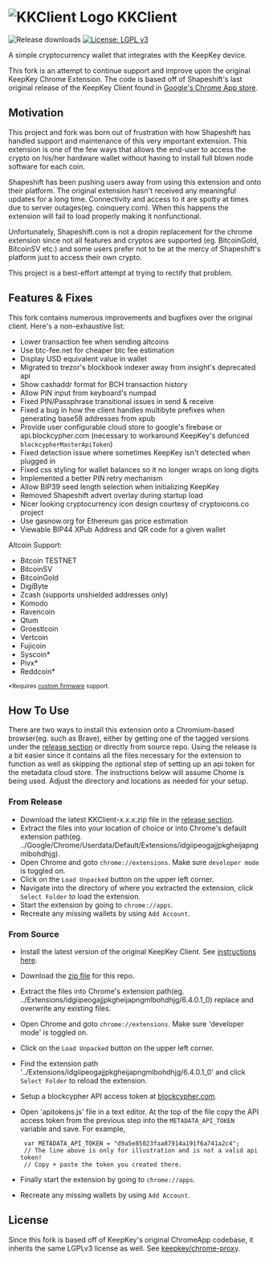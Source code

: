 # ![KKClient Logo](/images/icon.png) KKClient

![Release downloads](https://img.shields.io/github/downloads/greatwolf/KKClient/total?cacheSeconds=600)
[![License: LGPL v3](https://img.shields.io/badge/License-LGPL%20v3-blue.svg)](https://www.gnu.org/licenses/lgpl-3.0)

A simple cryptocurrency wallet that integrates with the KeepKey device.

This fork is an attempt to continue support and improve upon the original KeepKey Chrome Extension. The code is based off of Shapeshift's last original release of the KeepKey Client found in [Google's Chrome App store](https://keepkey.zendesk.com/hc/en-us/articles/360001411570-Getting-Started-Initializing-Your-KeepKey-Device).

## Motivation

This project and fork was born out of frustration with how Shapeshift has handled support and maintenance of this very important extension. This extension is one of the few ways that allows the end-user to access the crypto on his/her hardware wallet without having to install full blown node software for each coin.

Shapeshift has been pushing users away from using this extension and onto their platform. The original extension hasn't received any meaningful updates for a long time. Connectivity and access to it are spotty at times due to server outages(eg. coinquery.com). When this happens the extension will fail to load properly making it nonfunctional.

Unfortunately, Shapeshift.com is not a dropin replacement for the chrome extension since not all features and cryptos are supported (eg. BitcoinGold, BitcoinSV etc.) and some users prefer not to be at the mercy of Shapeshift's platform just to access their own crypto.

This project is a best-effort attempt at trying to rectify that problem.

## Features & Fixes

This fork contains numerous improvements and bugfixes over the original client. Here's a non-exhaustive list:

 - Lower transaction fee when sending altcoins
 - Use btc-fee.net for cheaper btc fee estimation
 - Display USD equivalent value in wallet
 - Migrated to trezor's blockbook indexer away from insight's deprecated api
 - Show cashaddr format for BCH transaction history
 - Allow PIN input from keyboard's numpad
 - Fixed PIN/Passphrase transitional issues in send & receive
 - Fixed a bug in how the client handles multibyte prefixes when generating base58 addresses from xpub
 - Provide user configurable cloud store to google's firebase or api.blockcypher.com
  (necessary to workaround KeepKey's defunced `blockcypherMasterApiToken`)
 - Fixed detection issue where sometimes KeepKey isn't detected when plugged in
 - Fixed css styling for wallet balances so it no longer wraps on long digits
 - Implemented a better PIN retry mechanism
 - Allow BIP39 seed length selection when initializing KeepKey
 - Removed Shapeshift advert overlay during startup load
 - Nicer looking cryptocurrency icon design courtesy of cryptoicons.co project
 - Use gasnow.org for Ethereum gas price estimation
 - Viewable BIP44 XPub Address and QR code for a given wallet

Altcoin Support:

 - Bitcoin TESTNET
 - BitcoinSV
 - BitcoinGold
 - DigiByte
 - Zcash (supports unshielded addresses only)
 - Komodo
 - Ravencoin
 - Qtum
 - Groestlcoin
 - Vertcoin
 - Fujicoin
 - Syscoin*
 - Pivx*
 - Reddcoin*

<sub>*Requires [custom firmware](https://github.com/greatwolf/keepkey-firmware/tree/build-release) support.</sub>

## How To Use

There are two ways to install this extension onto a Chromium-based browser(eg. such as Brave), either by getting one of the tagged versions under the [release section](https://github.com/greatwolf/KKClient/releases) or directly from source repo. Using the release is a bit easier since it contains all the files necessary for the extension to function as well as skipping the optional step of setting up an api token for the metadata cloud store. The instructions below will assume Chome is being used. Adjust the directory and locations as needed for your setup.

### From Release
 - Download the latest KKClient-*x.x.x*.zip file in the [release section](https://github.com/greatwolf/KKClient/releases/latest).
 - Extract the files into your location of choice or into Chrome's default extension path(eg. ../Google/Chrome/Userdata/Default/Extensions/idgiipeogajjpkgheijapngmlbohdhjg).
 - Open Chrome and goto `chrome://extensions`. Make sure `developer mode` is toggled on.
 - Click on the `Load Unpacked` button on the upper left corner.
 - Navigate into the directory of where you extracted the extension, click `Select Folder` to load the extension.
 - Start the extension by going to `chrome://apps`.
 - Recreate any missing wallets by using `Add Account`.
 
### From Source
 - Install the latest version of the original KeepKey Client. See [instructions here](https://keepkey.zendesk.com/hc/en-us/articles/360001411570-Getting-Started-Initializing-Your-KeepKey-Device).
 - Download the [zip file](https://github.com/greatwolf/KKClient/archive/master.zip) for this repo.
 - Extract the files into Chrome's extension path(eg. ../Extensions/idgiipeogajjpkgheijapngmlbohdhjg/6.4.0.1_0) replace and overwrite any existing files.
 - Open Chrome and goto `chrome://extensions`. Make sure 'developer mode' is toggled on.
 - Click on the `Load Unpacked` button on the upper left corner.
 - Find the extension path '../Extensions/idgiipeogajjpkgheijapngmlbohdhjg/6.4.0.1_0' and click `Select Folder` to reload the extension.
 - Setup a blockcypher API access token at [blockcypher.com](https://blockcypher.com).
 - Open 'apitokens.js' file in a text editor. At the top of the file copy the API access token from the previous step into the `METADATA_API_TOKEN` variable and save. For example,
 
        var METADATA_API_TOKEN = "d9a5e85023faa87914a191f6a741a2c4";
        // The line above is only for illustration and is not a valid api token!
        // Copy + paste the token you created there.
     
 - Finally start the extension by going to `chrome://apps`.
 - Recreate any missing wallets by using `Add Account`.

## License

Since this fork is based off of KeepKey's original ChromeApp codebase, it inherits the same LGPLv3 license as well. See [keepkey/chrome-proxy](https://github.com/keepkey/chrome-proxy/blob/a33af2ccd300b0580a0fab793aae82049402695d/src/background.js#L4).